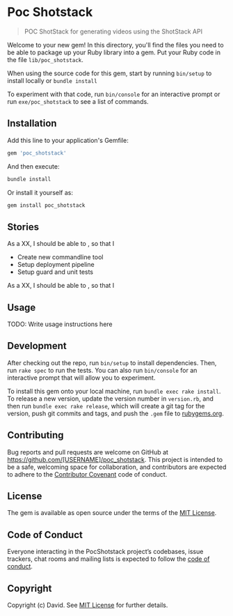 # Poc Shotstack

> POC ShotStack for generating videos using the ShotStack API

Welcome to your new gem! In this directory, you'll find the files you need to be able to package up your Ruby library into a gem. Put your Ruby code in the file `lib/poc_shotstack`.

When using the source code for this gem, start by running `bin/setup` to install locally or `bundle install`

To experiment with that code, run `bin/console` for an interactive prompt or run `exe/poc_shotstack` to see a list of commands.

## Installation

Add this line to your application's Gemfile:

```ruby
gem 'poc_shotstack'
```

And then execute:

```bash
bundle install
```

Or install it yourself as:

```bash
gem install poc_shotstack
```

## Stories


As a XX, I should be able to , so that I

- Create new commandline tool
- Setup deployment pipeline
- Setup guard and unit tests


As a XX, I should be able to , so that I



## Usage

TODO: Write usage instructions here

## Development

After checking out the repo, run `bin/setup` to install dependencies. Then, run `rake spec` to run the tests. You can also run `bin/console` for an interactive prompt that will allow you to experiment.

To install this gem onto your local machine, run `bundle exec rake install`. To release a new version, update the version number in `version.rb`, and then run `bundle exec rake release`, which will create a git tag for the version, push git commits and tags, and push the `.gem` file to [rubygems.org](https://rubygems.org).

## Contributing

Bug reports and pull requests are welcome on GitHub at https://github.com/[USERNAME]/poc_shotstack. This project is intended to be a safe, welcoming space for collaboration, and contributors are expected to adhere to the [Contributor Covenant](http://contributor-covenant.org) code of conduct.

## License

The gem is available as open source under the terms of the [MIT License](https://opensource.org/licenses/MIT).

## Code of Conduct

Everyone interacting in the PocShotstack project’s codebases, issue trackers, chat rooms and mailing lists is expected to follow the [code of conduct](https://github.com/[USERNAME]/poc_shotstack/blob/master/CODE_OF_CONDUCT.md).

## Copyright

Copyright (c) David. See [MIT License](LICENSE.txt) for further details.
